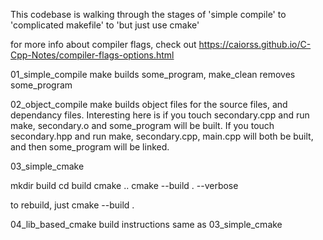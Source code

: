 This codebase is walking through the stages of 'simple compile' to 'complicated makefile' to 'but just use cmake'

for more info about compiler flags, check out https://caiorss.github.io/C-Cpp-Notes/compiler-flags-options.html

01_simple_compile
make builds some_program, make_clean removes some_program

02_object_compile
make builds object files for the source files, and dependancy files.
Interesting here is if you touch secondary.cpp and run make, secondary.o and some_program will be built.
If you touch secondary.hpp and run make, secondary.cpp, main.cpp will both be built, and then some_program will be linked.

03_simple_cmake

mkdir build
cd build
cmake ..
cmake --build . --verbose

to rebuild, just
cmake --build .

04_lib_based_cmake
build instructions same as 03_simple_cmake

